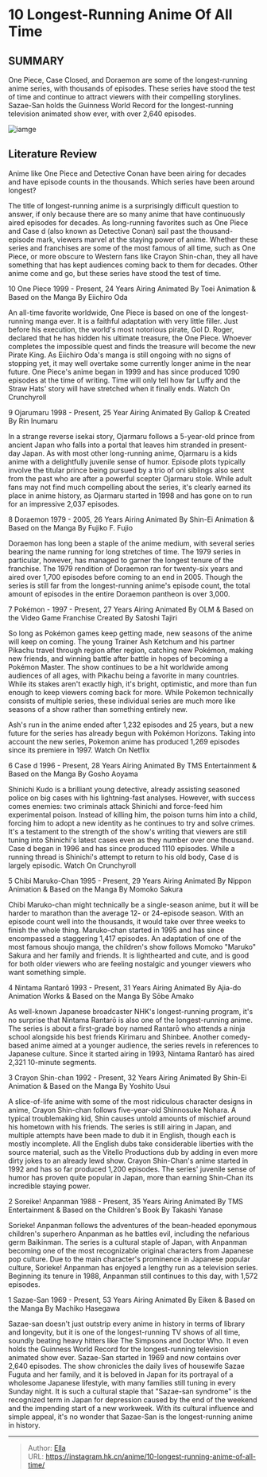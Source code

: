 # 10 Longest-Running Anime Of All Time


## SUMMARY 


 One Piece, Case Closed, and Doraemon are some of the longest-running anime series, with thousands of episodes. 
 These series have stood the test of time and continue to attract viewers with their compelling storylines. 
 Sazae-San holds the Guinness World Record for the longest-running television animated show ever, with over 2,640 episodes. 

![iamge](https://static1.srcdn.com/wordpress/wp-content/uploads/2024/01/case-closed-s-conan-and-one-piece-s-luffy.jpg)

## Literature Review

Anime like One Piece and Detective Conan have been airing for decades and have episode counts in the thousands. Which series have been around longest?




The title of longest-running anime is a surprisingly difficult question to answer, if only because there are so many anime that have continuously aired episodes for decades. As long-running favorites such as One Piece and Case  d (also known as Detective Conan) sail past the thousand-episode mark, viewers marvel at the staying power of anime.
Whether these series and franchises are some of the most famous of all time, such as One Piece, or more obscure to Western fans like Crayon Shin-chan, they all have something that has kept audiences coming back to them for decades. Other anime come and go, but these series have stood the test of time.









 








 10  One Piece 1999 - Present, 24 Years Airing 
Animated By Toei Animation &amp; Based on the Manga By Eiichiro Oda


 







An all-time favorite worldwide, One Piece is based on one of the longest-running manga ever. It is a faithful adaptation with very little filler. Just before his execution, the world&#39;s most notorious pirate, Gol D. Roger, declared that he has hidden his ultimate treasure, the One Piece. Whoever completes the impossible quest and finds the treasure will become the new Pirate King.
As Eiichiro Oda&#39;s manga is still ongoing with no signs of stopping yet, it may well overtake some currently longer anime in the near future. One Piece&#39;s anime began in 1999 and has since produced 1090 episodes at the time of writing. Time will only tell how far Luffy and the Straw Hats&#39; story will have stretched when it finally ends.
Watch On Crunchyroll





 9  Ojarumaru 1998 - Present, 25 Year Airing 
Animated By Gallop &amp; Created By Rin Inumaru
        

In a strange reverse isekai story, Ojarmaru follows a 5-year-old prince from ancient Japan who falls into a portal that leaves him stranded in present-day Japan. As with most other long-running anime, Ojarmaru is a kids anime with a delightfully juvenile sense of humor. Episode plots typically involve the titular prince being pursued by a trio of oni siblings also sent from the past who are after a powerful scepter Ojarmaru stole. While adult fans may not find much compelling about the series, it&#39;s clearly earned its place in anime history, as Ojarmaru started in 1998 and has gone on to run for an impressive 2,037 episodes.





 8  Doraemon 1979 - 2005, 26 Years Airing 
Animated By Shin-Ei Animation &amp; Based on the Manga By Fujiko F. Fujio
        

Doraemon has long been a staple of the anime medium, with several series bearing the name running for long stretches of time. The 1979 series in particular, however, has managed to garner the longest tenure of the franchise. The 1979 rendition of Doraemon ran for twenty-six years and aired over 1,700 episodes before coming to an end in 2005. Though the series is still far from the longest-running anime&#39;s episode count, the total amount of episodes in the entire Doraemon pantheon is over 3,000.





 7  Pokémon - 1997 - Present, 27 Years Airing 
Animated By OLM &amp; Based on the Video Game Franchise Created By Satoshi Tajiri


 







So long as Pokémon games keep getting made, new seasons of the anime will keep on coming. The young Trainer Ash Ketchum and his partner Pikachu travel through region after region, catching new Pokémon, making new friends, and winning battle after battle in hopes of becoming a Pokémon Master. The show continues to be a hit worldwide among audiences of all ages, with Pikachu being a favorite in many countries. While its stakes aren&#39;t exactly high, it&#39;s bright, optimistic, and more than fun enough to keep viewers coming back for more.
While Pokemon technically consists of multiple series, these individual series are much more like seasons of a show rather than something entirely new.


Ash&#39;s run in the anime ended after 1,232 episodes and 25 years, but a new future for the series has already begun with Pokémon Horizons. Taking into account the new series, Pokemon anime has produced 1,269 episodes since its premiere in 1997​​​​​.
Watch On Netflix





 6  Case  d 1996 - Present, 28 Years Airing 
Animated By TMS Entertainment &amp; Based on the Manga By Gosho Aoyama
        

Shinichi Kudo is a brilliant young detective, already assisting seasoned police on big cases with his lightning-fast analyses. However, with success comes enemies: two criminals attack Shinichi and force-feed him experimental poison. Instead of killing him, the poison turns him into a child, forcing him to adopt a new identity as he continues to try and solve crimes.
It&#39;s a testament to the strength of the show&#39;s writing that viewers are still tuning into Shinichi&#39;s latest cases even as they number over one thousand. Case  d began in 1996 and has since produced 1110 episodes. While a running thread is Shinichi&#39;s attempt to return to his old body, Case  d is largely episodic.
Watch On Crunchyroll





 5  Chibi Maruko-Chan 1995 - Present, 29 Years Airing 
Animated By Nippon Animation &amp; Based on the Manga By Momoko Sakura
        

Chibi Maruko-chan might technically be a single-season anime, but it will be harder to marathon than the average 12- or 24-episode season. With an episode count well into the thousands, it would take over three weeks to finish the whole thing. Maruko-chan started in 1995 and has since encompassed a staggering 1,417 episodes.
An adaptation of one of the most famous shoujo manga, the children&#39;s show follows Momoko &#34;Maruko&#34; Sakura and her family and friends. It is lighthearted and cute, and is good for both older viewers who are feeling nostalgic and younger viewers who want something simple.





 4  Nintama Rantarō 1993 - Present, 31 Years Airing 
Animated By Ajia-do Animation Works &amp; Based on the Manga By Sōbe Amako
        

As well-known Japanese broadcaster NHK&#39;s longest-running program, it&#39;s no surprise that Nintama Rantarō is also one of the longest-running anime. The series is about a first-grade boy named Rantarō who attends a ninja school alongside his best friends Kirimaru and Shinbee. Another comedy-based anime aimed at a younger audience, the series revels in references to Japanese culture. Since it started airing in 1993, Nintama Rantarō has aired 2,321 10-minute segments.





 3  Crayon Shin-chan 1992 - Present, 32 Years Airing 
Animated By Shin-Ei Animation &amp; Based on the Manga By Yoshito Usui
        

A slice-of-life anime with some of the most ridiculous character designs in anime, Crayon Shin-chan follows five-year-old Shinnosuke Nohara. A typical troublemaking kid, Shin causes untold amounts of mischief around his hometown with his friends. The series is still airing in Japan, and multiple attempts have been made to dub it in English, though each is mostly incomplete. All the English dubs take considerable liberties with the source material, such as the Vitello Productions dub by adding in even more dirty jokes to an already lewd show.
Crayon Shin-Chan&#39;s anime started in 1992 and has so far produced 1,200 episodes. The series&#39; juvenile sense of humor has proven quite popular in Japan, more than earning Shin-Chan its incredible staying power.





 2  Soreike! Anpanman 1988 - Present, 35 Years Airing 
Animated By TMS Entertainment &amp; Based on the Children&#39;s Book By Takashi Yanase
        

Sorieke! Anpanman follows the adventures of the bean-headed eponymous children&#39;s superhero Anpanman as he battles evil, including the nefarious germ Baikinman. The series is a cultural staple of Japan, with Anpanman becoming one of the most recognizable original characters from Japanese pop culture. Due to the main character&#39;s prominence in Japanese popular culture, Sorieke! Anpanman has enjoyed a lengthy run as a television series. Beginning its tenure in 1988, Anpanman still continues to this day, with 1,572 episodes.





 1  Sazae-San 1969 - Present, 53 Years Airing 
Animated By Eiken &amp; Based on the Manga By Machiko Hasegawa
        

Sazae-san doesn&#39;t just outstrip every anime in history in terms of library and longevity, but it is one of the longest-running TV shows of all time, soundly beating heavy hitters like The Simpsons and Doctor Who. It even holds the Guinness World Record for the longest-running television animated show ever. Sazae-San started in 1969 and now contains over 2,640 episodes.
The show chronicles the daily lives of housewife Sazae Fuguta and her family, and it is beloved in Japan for its portrayal of a wholesome Japanese lifestyle, with many families still tuning in every Sunday night. It is such a cultural staple that &#34;Sazae-san syndrome&#34; is the recognized term in Japan for depression caused by the end of the weekend and the impending start of a new workweek. With its cultural influence and simple appeal, it&#39;s no wonder that Sazae-San is the longest-running anime in history.


---

> Author: [Ella](https://instagram.hk.cn/)  
> URL: https://instagram.hk.cn/anime/10-longest-running-anime-of-all-time/  

